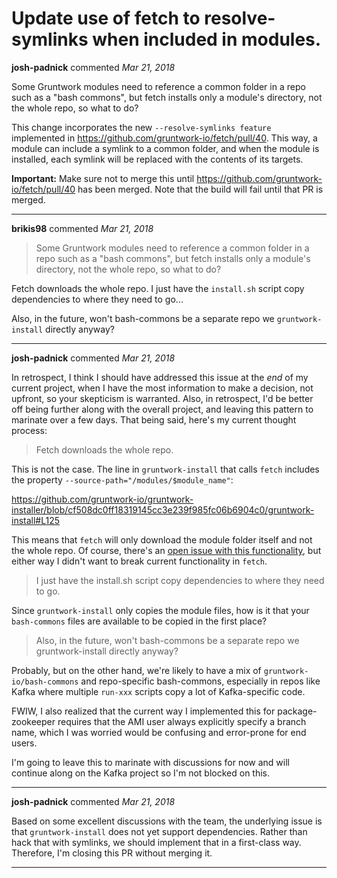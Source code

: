# Update use of fetch to resolve-symlinks when included in modules.

**josh-padnick** commented *Mar 21, 2018*

Some Gruntwork modules need to reference a common folder in a repo such as a "bash commons", but fetch installs only a module's directory, not the whole repo, so what to do?

This change incorporates the new `--resolve-symlinks feature` implemented in https://github.com/gruntwork-io/fetch/pull/40. This way, a module can include a symlink to a common folder, and when the module is installed, each symlink will be replaced with the contents of its targets.

**Important:** Make sure not to merge this until https://github.com/gruntwork-io/fetch/pull/40 has been merged. Note that the build will fail until that PR is merged.
<br />
***


**brikis98** commented *Mar 21, 2018*

> Some Gruntwork modules need to reference a common folder in a repo such as a "bash commons", but fetch installs only a module's directory, not the whole repo, so what to do?

Fetch downloads the whole repo. I just have the `install.sh` script copy dependencies to where they need to go...

Also, in the future, won't bash-commons be a separate repo we `gruntwork-install` directly anyway?
***

**josh-padnick** commented *Mar 21, 2018*

In retrospect, I think I should have addressed this issue at the _end_ of my current project, when I have the most information to make a decision, not upfront, so your skepticism is warranted. Also, in retrospect, I'd be better off being further along with the overall project, and leaving this pattern to marinate over a few days. That being said, here's my current thought process:

> Fetch downloads the whole repo. 

This is not the case. The line in `gruntwork-install` that calls `fetch` includes the property `--source-path="/modules/$module_name"`:

 https://github.com/gruntwork-io/gruntwork-installer/blob/cf508dc0ff18319145cc3e239f985fc06b6904c0/gruntwork-install#L125

This means that `fetch` will only download the module folder itself and not the whole repo. Of course, there's an [open issue with this functionality](https://github.com/gruntwork-io/fetch/issues/37), but either way I didn't want to break current functionality in `fetch`.

> I just have the install.sh script copy dependencies to where they need to go.

Since `gruntwork-install` only copies the module files, how is it that your `bash-commons` files are available to be copied in the first place?

> Also, in the future, won't bash-commons be a separate repo we gruntwork-install directly anyway?

Probably, but on the other hand, we're likely to have a mix of `gruntwork-io/bash-commons` and repo-specific bash-commons, especially in repos like Kafka where multiple `run-xxx` scripts copy a lot of Kafka-specific code.

FWIW, I also realized that the current way I implemented this for package-zookeeper requires that the AMI user always explicitly specify a branch name, which I was worried would be confusing and error-prone for end users.

I'm going to leave this to marinate with discussions for now and will continue along on the Kafka project so I'm not blocked on this.
***

**josh-padnick** commented *Mar 21, 2018*

Based on some excellent discussions with the team, the underlying issue is that `gruntwork-install` does not yet support dependencies. Rather than hack that with symlinks, we should implement that in a first-class way. Therefore, I'm closing this PR without merging it.
***

